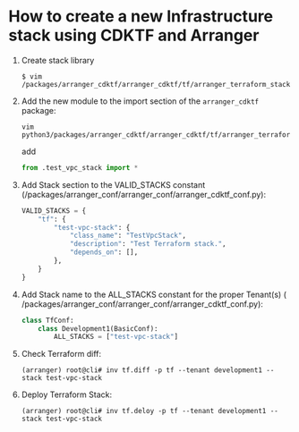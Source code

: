 # How to create a new Infrastructure stack using CDKTF and Arranger

1. Create stack library
    ```shell
    $ vim /packages/arranger_cdktf/arranger_cdktf/tf/arranger_terraform_stacks/test_vpc_stack.py
    ```
2. Add the new module to the import section of the `arranger_cdktf` package:
    ```shell
    vim python3/packages/arranger_cdktf/arranger_cdktf/tf/arranger_terraform_stacks/__init__.py
    ```
   add
    ```python
    from .test_vpc_stack import *
    ```
3. Add Stack section to the VALID_STACKS constant (/packages/arranger_conf/arranger_conf/arranger_cdktf_conf.py):
    ```python
    VALID_STACKS = {
        "tf": {
            "test-vpc-stack": {
                "class_name": "TestVpcStack",
                "description": "Test Terraform stack.",
                "depends_on": [],
            },
        }
    }
    ```
4. Add Stack name to the ALL_STACKS constant for the proper Tenant(s) (
   /packages/arranger_conf/arranger_conf/arranger_cdktf_conf.py):
    ```python
    class TfConf:
        class Development1(BasicConf):
            ALL_STACKS = ["test-vpc-stack"]
    ```
5. Check Terraform diff:
    ```shell
    (arranger) root@cli# inv tf.diff -p tf --tenant development1 --stack test-vpc-stack
    ```
6. Deploy Terraform Stack:
    ```shell
    (arranger) root@cli# inv tf.deloy -p tf --tenant development1 --stack test-vpc-stack
    ```